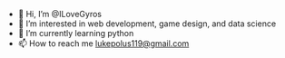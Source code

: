 - 👋 Hi, I’m @ILoveGyros
- 👀 I’m interested in web development, game design, and data science
- 🌱 I’m currently learning python
- 📫 How to reach me lukepolus119@gmail.com

